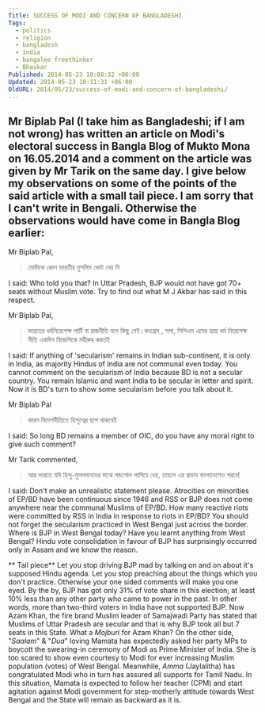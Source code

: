 ```yaml
---
Title: SUCCESS OF MODI AND CONCERN OF BANGLADESHI
Tags:
  - politics
  - religion
  - bangladesh
  - india
  - bangalee freethinker
  - Bhaskar
Published: 2014-05-23 10:08:32 +06:00
Updated: 2014-05-23 10:11:31 +06:00
OldURL: 2014/05/23/success-of-modi-and-concern-of-bangladeshi/
---
```


Mr Biplab Pal (I take him as Bangladeshi; if I am not wrong) has written an article on Modi's electoral success in Bangla Blog of Mukto Mona on 16.05.2014 and a comment on the article was given by Mr Tarik on the same day. I give below my observations on some of the points of the said article with a small tail piece. I am sorry that I can't write in Bengali. Otherwise the observations would have come in Bangla Blog earlier:
-------------------------------------------------------------------------------
Mr Biplab Pal,
> মোদিকে কোন ভারতীয় মুসলিম ভোট দেয় নি

I said: Who told you that? In Uttar Pradesh, BJP would not have got 70+ seats without Muslim vote. Try to find out what M J Akbar has said in this respect.

Mr Biplab Pal,
> ভারতের ধর্মনিরেপেক্ষ পার্টি বা রাজনীতি বলে কিছু নেই।কংগ্রেস , সপা, সিপিএম এদের ভ্রান্ত ধর্ম নিরেপেক্ষ নীতি একদিন বিজেপিকে মহীরুহ করতই

I said: If anything of 'secularism' remains in Indian sub-continent, it is only in India, as majority Hindus of India are not communal even today. You cannot comment on the secularism of India because BD is not a secular country. You remain Islamic and want India to be secular in letter and spirit. Now it is BD's turn to show some secularism before you talk about it. 

Mr Biplab Pal
> কারন বিদেশনীতিতে হিন্দুত্বের ছাপ থাকবেই

I said: So long BD remains a member of OIC, do you have any moral right to give such comment?

Mr Tarik commented,
> আর ভারতে যদি হিন্দু-মুসলমানদের মাঝে গন্ডগোল লাগিয়ে দেয়, তাহলে এর প্রভাব বাংলাদেশেও পরবে!

I said: Don't make an unrealistic statement please. Atrocities on minorities of EP/BD have been continuous since 1946 and RSS or BJP does not come anywhere near the communal Muslims of EP/BD. How many reactive riots were committed by RSS in India in response to riots in EP/BD? You should not forget the secularism practiced in West Bengal just across the border. Where is BJP in West Bengal today? Have you learnt anything from West Bengal? Hindu vote consolidation in favour of BJP has surprisingly occurred only in Assam and we know the reason.

** Tail piece**
Let you stop driving BJP mad by talking on and on about it's supposed Hindu agenda. Let you stop preaching about the things which you don't practice. Otherwise your one sided comments will make you one eyed. By the by, BJP has got only 31% of vote share in this election; at least 10% less than any other party who came to power in the past. In other words, more than two-third voters in India have not supported BJP. Now Azam Khan, the fire brand Muslim leader of Samajwadi Party has stated that Muslims of Uttar Pradesh are secular and that is why BJP took all but 7 seats in this State. What a *Mojburi* for Azam Khan? On the other side, "*Saalam*" & "*Dua*" loving Mamata has expectedly asked her party MPs to boycott the swearing-in ceremony of Modi as Prime Minister of India. She is too scared to show even courtesy to Modi for ever increasing Muslim population (votes) of West Bengal. Meanwhile, *Amma* (Jaylalitha) has congratulated Modi who in turn has assured all supports for Tamil Nadu. In this situation, Mamata is expected to follow her teacher (CPM) and start agitation against Modi government for step-motherly attitude towards West Bengal and the State will remain as backward as it is.  

